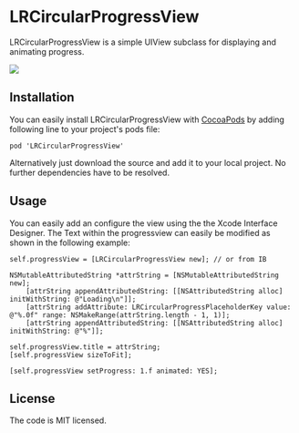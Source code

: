 # LRCircularProgressView

LRCircularProgressView is a simple UIView subclass for displaying and animating progress.

![](https://cloud.githubusercontent.com/assets/9881051/11318494/eb7ecacc-9054-11e5-9359-0361b6fc7b1f.gif)

## Installation

You can easily install LRCircularProgressView with [CocoaPods](https://cocoapods.org) by adding following line to your project's pods file:

	pod 'LRCircularProgressView'

Alternatively just download the source and add it to your local project. No further dependencies have to be resolved.

## Usage

You can easily add an configure the view using the the Xcode Interface Designer. 
The Text within the progressview can easily be modified as shown in the following example:


```ObjC
self.progressView = [LRCircularProgressView new]; // or from IB

NSMutableAttributedString *attrString = [NSMutableAttributedString new];
    [attrString appendAttributedString: [[NSAttributedString alloc] initWithString: @"Loading\n"]];
    [attrString addAttribute: LRCircularProgressPlaceholderKey value: @"%.0f" range: NSMakeRange(attrString.length - 1, 1)];
    [attrString appendAttributedString: [[NSAttributedString alloc] initWithString: @"%"]];
    
self.progressView.title = attrString;
[self.progressView sizeToFit];

[self.progressView setProgress: 1.f animated: YES];
```

## License

The code is MIT licensed.
